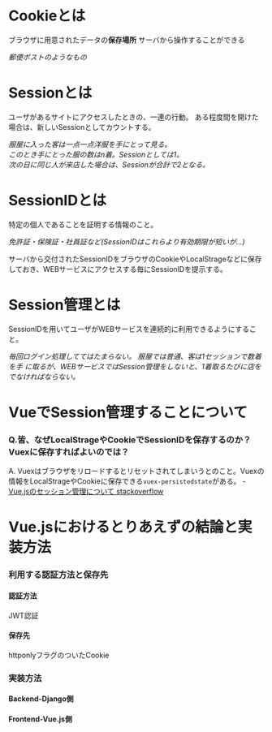 # Cookieとは
ブラウザに用意されたデータの**保存場所**
サーバから操作することができる

*郵便ポストのようなもの*

# Sessionとは
ユーザがあるサイトにアクセスしたときの、一連の行動。
ある程度間を開けた場合は、新しいSessionとしてカウントする。

*服屋に入った客は一点一点洋服を手にとって見る。  
このとき手にとった服の数はn着。Sessionとしては1。  
次の日に同じ人が来店した場合は、Sessionが合計で2となる。*

# SessionIDとは
特定の個人であることを証明する情報のこと。

*免許証・保険証・社員証など(SessionIDはこれらより有効期限が短いが...)*

サーバから交付されたSessionIDをブラウザのCookieやLocalStrageなどに保存しておき、WEBサービスにアクセスする毎にSessionIDを提示する。

# Session管理とは
SessionIDを用いてユーザがWEBサービスを連続的に利用できるようにすること。

*毎回ログイン処理しててはたまらない。*
*服屋では普通、客は1セッションで数着を手
に取るが、WEBサービスではSession管理をしないと、1着取るたびに店をでなければならない。*

# VueでSession管理することについて
### Q.皆、なぜLocalStrageやCookieでSessionIDを保存するのか？Vuexに保存すればよいのでは？
A. Vuexはブラウザをリロードするとリセットされてしまいうとのこと。Vuexの情報をLocalStrageやCookieに保存できる`vuex-persistedstate`がある。
-[Vue.jsのセッション管理について stackoverflow](https://stackoverflow.com/questions/45384172/best-practice-for-storing-auth-tokens-in-vuejs)

# Vue.jsにおけるとりあえずの結論と実装方法
### 利用する認証方法と保存先
#### 認証方法
JWT認証
#### 保存先
httponlyフラグのついたCookie

### 実装方法
#### Backend-Django側
#### Frontend-Vue.js側


